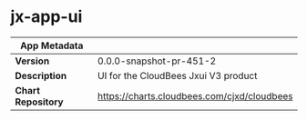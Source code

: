 # jx-app-ui

|App Metadata||
|---|---|
| **Version** | 0.0.0-snapshot-pr-451-2 |
| **Description** | UI for the CloudBees Jxui V3 product |
| **Chart Repository** | https://charts.cloudbees.com/cjxd/cloudbees |

